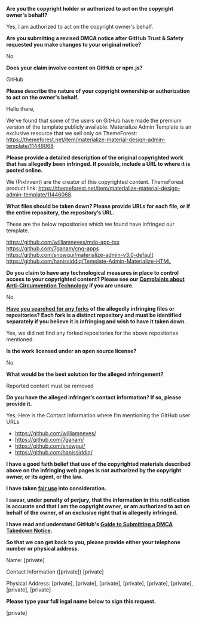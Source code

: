 **Are you the copyright holder or authorized to act on the copyright owner's behalf?**

Yes, I am authorized to act on the copyright owner's behalf.

**Are you submitting a revised DMCA notice after GitHub Trust & Safety requested you make changes to your original notice?**

No

**Does your claim involve content on GitHub or npm.js?**

GitHub

**Please describe the nature of your copyright ownership or authorization to act on the owner's behalf.**

Hello there,

We've found that some of the users on GitHub have made the premium version of the template publicly available. Materialize Admin Template is an exclusive resource that we sell only on ThemeForest: https://themeforest.net/item/materialize-material-design-admin-template/11446068

**Please provide a detailed description of the original copyrighted work that has allegedly been infringed. If possible, include a URL to where it is posted online.**

We (PixInvent) are the creator of this copyrighted content. ThemeForest product link: https://themeforest.net/item/materialize-material-design-admin-template/11446068.

**What files should be taken down? Please provide URLs for each file, or if the entire repository, the repository’s URL.**

These are the below repositories which we found have infringed our template.

https://github.com/williamneves/mdo-app-tsx  
https://github.com/7ganam/cng-apps  
https://github.com/snowgui/materialize-admin-v3.0-default  
https://github.com/hanissiddiq/Template-Admin-Materialize-HTML  

**Do you claim to have any technological measures in place to control access to your copyrighted content? Please see our <a href="https://docs.github.com/articles/guide-to-submitting-a-dmca-takedown-notice#complaints-about-anti-circumvention-technology">Complaints about Anti-Circumvention Technology</a> if you are unsure.**

No

**<a href="https://docs.github.com/articles/dmca-takedown-policy#b-what-about-forks-or-whats-a-fork">Have you searched for any forks</a> of the allegedly infringing files or repositories? Each fork is a distinct repository and must be identified separately if you believe it is infringing and wish to have it taken down.**

Yes, we did not find any forked repositories for the above repositories mentioned.

**Is the work licensed under an open source license?**

No

**What would be the best solution for the alleged infringement?**

Reported content must be removed

**Do you have the alleged infringer’s contact information? If so, please provide it.**

Yes, Here is the Contact Information where I’m mentioning the GitHub user URLs

- https://github.com/williamneves/  
- https://github.com/7ganam/  
- https://github.com/snowgui/  
- https://github.com/hanissiddiq/  

**I have a good faith belief that use of the copyrighted materials described above on the infringing web pages is not authorized by the copyright owner, or its agent, or the law.**

**I have taken <a href="https://www.lumendatabase.org/topics/22">fair use</a> into consideration.**

**I swear, under penalty of perjury, that the information in this notification is accurate and that I am the copyright owner, or am authorized to act on behalf of the owner, of an exclusive right that is allegedly infringed.**

**I have read and understand GitHub's <a href="https://docs.github.com/articles/guide-to-submitting-a-dmca-takedown-notice/">Guide to Submitting a DMCA Takedown Notice</a>.**

**So that we can get back to you, please provide either your telephone number or physical address.**

Name: [private]

Contact Information ([private]) [private]  

Physical Address: [private], [private], [private], [private], [private], [private], [private], [private]

**Please type your full legal name below to sign this request.**

[private]
